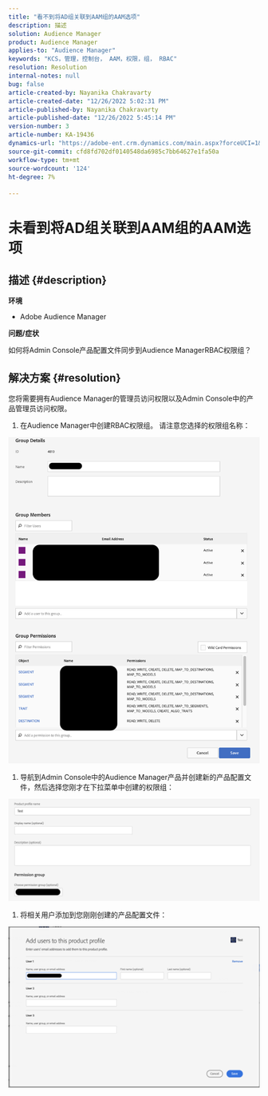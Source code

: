 ```yaml
---
title: "看不到将AD组关联到AAM组的AAM选项"
description: 描述
solution: Audience Manager
product: Audience Manager
applies-to: "Audience Manager"
keywords: "KCS，管理，控制台， AAM，权限，组， RBAC"
resolution: Resolution
internal-notes: null
bug: false
article-created-by: Nayanika Chakravarty
article-created-date: "12/26/2022 5:02:31 PM"
article-published-by: Nayanika Chakravarty
article-published-date: "12/26/2022 5:45:14 PM"
version-number: 3
article-number: KA-19436
dynamics-url: "https://adobe-ent.crm.dynamics.com/main.aspx?forceUCI=1&pagetype=entityrecord&etn=knowledgearticle&id=8ff73912-3f85-ed11-81ac-6045bd006b4b"
source-git-commit: cfd8fd702df0140548da6985c7bb64627e1fa50a
workflow-type: tm+mt
source-wordcount: '124'
ht-degree: 7%

---
```


# 未看到将AD组关联到AAM组的AAM选项

## 描述 {#description}


<b>环境</b>

- Adobe Audience Manager

<b>问题/症状</b>

如何将Admin Console产品配置文件同步到Audience ManagerRBAC权限组？


## 解决方案 {#resolution}


您将需要拥有Audience Manager的管理员访问权限以及Admin Console中的产品管理员访问权限。

1) 在Audience Manager中创建RBAC权限组。 请注意您选择的权限组名称：

![](assets/5a5b40de-a9cf-ec11-a7b5-00224809c196.png)

1) 导航到Admin Console中的Audience Manager产品并创建新的产品配置文件，然后选择您刚才在下拉菜单中创建的权限组：

![](assets/2689da02-aacf-ec11-a7b5-00224809c196.png)

1) 将相关用户添加到您刚刚创建的产品配置文件：

![](assets/6a896e46-aacf-ec11-a7b5-00224809c196.png)

